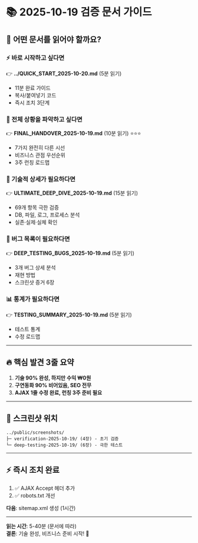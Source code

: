 # 📚 2025-10-19 검증 문서 가이드

## 🎯 어떤 문서를 읽어야 할까요?

### ⚡ 바로 시작하고 싶다면
👉 **../QUICK_START_2025-10-20.md** (5분 읽기)
- 11분 완료 가이드
- 복사/붙여넣기 코드
- 즉시 조치 3단계

### 🎯 전체 상황을 파악하고 싶다면
👉 **FINAL_HANDOVER_2025-10-19.md** (10분 읽기) ⭐⭐⭐
- 7가지 완전히 다른 시선
- 비즈니스 관점 우선순위
- 3주 런칭 로드맵

### 🔬 기술적 상세가 필요하다면
👉 **ULTIMATE_DEEP_DIVE_2025-10-19.md** (15분 읽기)
- 69개 항목 극한 검증
- DB, 파일, 로그, 프로세스 분석
- 실존·실제·실체 확인

### 🐛 버그 목록이 필요하다면
👉 **DEEP_TESTING_BUGS_2025-10-19.md** (5분 읽기)
- 3개 버그 상세 분석
- 재현 방법
- 스크린샷 증거 6장

### 📊 통계가 필요하다면
👉 **TESTING_SUMMARY_2025-10-19.md** (5분 읽기)
- 테스트 통계
- 수정 로드맵

---

## 🔥 핵심 발견 3줄 요약

1. **기술 90% 완성, 하지만 수익 ₩0원**
2. **구연동화 90% 비어있음, SEO 전무**
3. **AJAX 1줄 수정 완료, 런칭 3주 준비 필요**

---

## 📸 스크린샷 위치

```
../public/screenshots/
├─ verification-2025-10-19/ (4장) - 초기 검증
└─ deep-testing-2025-10-19/ (6장) - 극한 테스트
```

---

## ⚡ 즉시 조치 완료

1. ✅ AJAX Accept 헤더 추가
2. ✅ robots.txt 개선

**다음**: sitemap.xml 생성 (1시간)

---

**읽는 시간**: 5-40분 (문서에 따라)  
**결론**: 기술 완성, 비즈니스 준비 시작! 🚀
